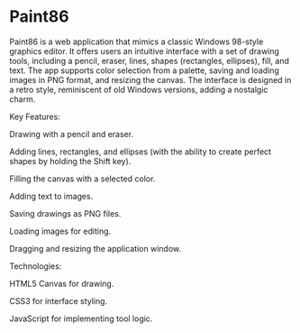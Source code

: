 # Paint86
Paint86 is a web application that mimics a classic Windows 98-style graphics editor. It offers users an intuitive interface with a set of drawing tools, including a pencil, eraser, lines, shapes (rectangles, ellipses), fill, and text. The app supports color selection from a palette, saving and loading images in PNG format, and resizing the canvas. The interface is designed in a retro style, reminiscent of old Windows versions, adding a nostalgic charm.

Key Features:

Drawing with a pencil and eraser.

Adding lines, rectangles, and ellipses (with the ability to create perfect shapes by holding the Shift key).

Filling the canvas with a selected color.

Adding text to images.

Saving drawings as PNG files.

Loading images for editing.

Dragging and resizing the application window.

Technologies:

HTML5 Canvas for drawing.

CSS3 for interface styling.

JavaScript for implementing tool logic.

